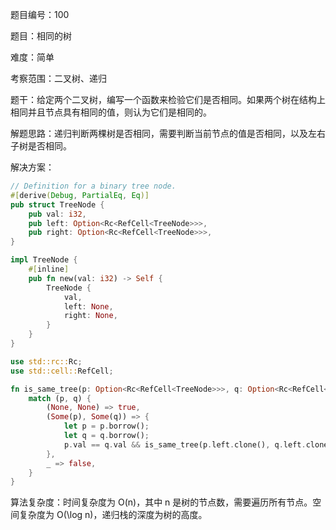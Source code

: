 题目编号：100

题目：相同的树

难度：简单

考察范围：二叉树、递归

题干：给定两个二叉树，编写一个函数来检验它们是否相同。如果两个树在结构上相同并且节点具有相同的值，则认为它们是相同的。

解题思路：递归判断两棵树是否相同，需要判断当前节点的值是否相同，以及左右子树是否相同。

解决方案：

```rust
// Definition for a binary tree node.
#[derive(Debug, PartialEq, Eq)]
pub struct TreeNode {
    pub val: i32,
    pub left: Option<Rc<RefCell<TreeNode>>>,
    pub right: Option<Rc<RefCell<TreeNode>>>,
}

impl TreeNode {
    #[inline]
    pub fn new(val: i32) -> Self {
        TreeNode {
            val,
            left: None,
            right: None,
        }
    }
}

use std::rc::Rc;
use std::cell::RefCell;

fn is_same_tree(p: Option<Rc<RefCell<TreeNode>>>, q: Option<Rc<RefCell<TreeNode>>>) -> bool {
    match (p, q) {
        (None, None) => true,
        (Some(p), Some(q)) => {
            let p = p.borrow();
            let q = q.borrow();
            p.val == q.val && is_same_tree(p.left.clone(), q.left.clone()) && is_same_tree(p.right.clone(), q.right.clone())
        },
        _ => false,
    }
}
```

算法复杂度：时间复杂度为 O(n)，其中 n 是树的节点数，需要遍历所有节点。空间复杂度为 O(\log n)，递归栈的深度为树的高度。